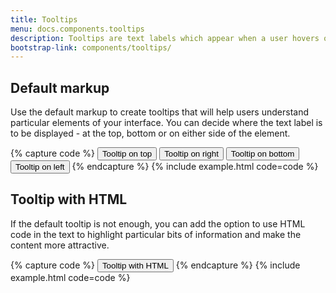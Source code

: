 ```yaml
---
title: Tooltips
menu: docs.components.tooltips
description: Tooltips are text labels which appear when a user hovers over an interface element. They explain the interface elements that may be unclear for users and guide them when they need help. If used properly, tooltips can significantly enhance user experience and add value to your website or software.
bootstrap-link: components/tooltips/
---
```



## Default markup

Use the default markup to create tooltips that will help users understand particular elements of your interface. You can decide where the text label is to be displayed - at the top, bottom or on either side of the element. 

{% capture code %}
<button type="button" class="btn" data-toggle="tooltip" data-placement="top" title="Tooltip on top">
  Tooltip on top
</button>
<button type="button" class="btn" data-toggle="tooltip" data-placement="right" title="Tooltip on right">
  Tooltip on right
</button>
<button type="button" class="btn" data-toggle="tooltip" data-placement="bottom" title="Tooltip on bottom">
  Tooltip on bottom
</button>
<button type="button" class="btn" data-toggle="tooltip" data-placement="left" title="Tooltip on left">
  Tooltip on left
</button>
{% endcapture %}
{% include example.html code=code %}


## Tooltip with HTML

If the default tooltip is not enough, you can add the option to use HTML code in the text to highlight particular bits of information and make the content more attractive.

{% capture code %}
<button type="button" class="btn" data-toggle="tooltip" data-html="true" title="<em>Tooltip</em> <u>with</u> <b>HTML</b>">
  Tooltip with HTML
</button>
{% endcapture %}
{% include example.html code=code %}
